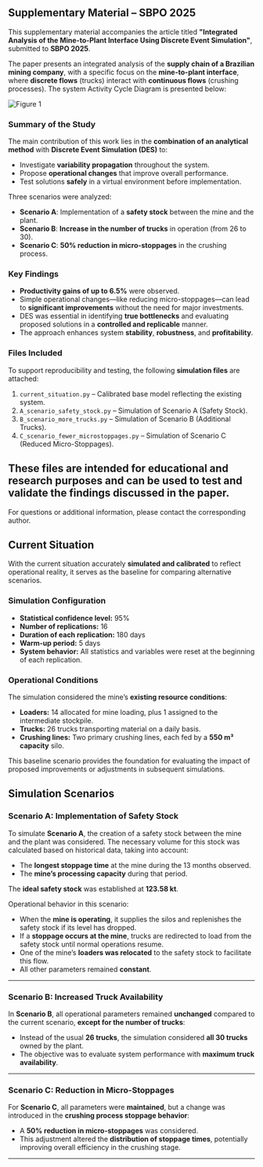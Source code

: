 ## Supplementary Material – SBPO 2025

This supplementary material accompanies the article titled **"Integrated Analysis of the Mine-to-Plant Interface Using Discrete Event Simulation"**, submitted to **SBPO 2025**.

The paper presents an integrated analysis of the **supply chain of a Brazilian mining company**, with a specific focus on the **mine-to-plant interface**, where **discrete flows** (trucks) interact with **continuous flows** (crushing processes). The system Activity Cycle Diagram is presented below:

![Figure 1](https://github.com/joaoflavioufmg/DES-Mine-to-Plant-Interface/blob/main/figs/DCA.png "ACD of the Mine-to-Plant Interface operations")

### Summary of the Study

The main contribution of this work lies in the **combination of an analytical method** with **Discrete Event Simulation (DES)** to:

- Investigate **variability propagation** throughout the system.
- Propose **operational changes** that improve overall performance.
- Test solutions **safely** in a virtual environment before implementation.

Three scenarios were analyzed:

- **Scenario A**: Implementation of a **safety stock** between the mine and the plant.
- **Scenario B**: **Increase in the number of trucks** in operation (from 26 to 30).
- **Scenario C**: **50% reduction in micro-stoppages** in the crushing process.

### Key Findings

- **Productivity gains of up to 6.5%** were observed.
- Simple operational changes—like reducing micro-stoppages—can lead to **significant improvements** without the need for major investments.
- DES was essential in identifying **true bottlenecks** and evaluating proposed solutions in a **controlled and replicable** manner.
- The approach enhances system **stability**, **robustness**, and **profitability**.

### Files Included

To support reproducibility and testing, the following **simulation files** are attached:

1. `current_situation.py` – Calibrated base model reflecting the existing system.
2. `A_scenario_safety_stock.py` – Simulation of Scenario A (Safety Stock).
3. `B_scenario_more_trucks.py` – Simulation of Scenario B (Additional Trucks).
4. `C_scenario_fewer_microstoppages.py` – Simulation of Scenario C (Reduced Micro-Stoppages).

These files are intended for educational and research purposes and can be used to test and validate the findings discussed in the paper.
---
For questions or additional information, please contact the corresponding author.

## Current Situation

With the current situation accurately **simulated and calibrated** to reflect operational reality, it serves as the baseline for comparing alternative scenarios.

### Simulation Configuration

- **Statistical confidence level:** 95%
- **Number of replications:** 16
- **Duration of each replication:** 180 days
- **Warm-up period:** 5 days
- **System behavior:** All statistics and variables were reset at the beginning of each replication.

### Operational Conditions

The simulation considered the mine’s **existing resource conditions**:

- **Loaders:** 14 allocated for mine loading, plus 1 assigned to the intermediate stockpile.
- **Trucks:** 26 trucks transporting material on a daily basis.
- **Crushing lines:** Two primary crushing lines, each fed by a **550 m³ capacity** silo.

This baseline scenario provides the foundation for evaluating the impact of proposed improvements or adjustments in subsequent simulations.

## Simulation Scenarios

### Scenario A: Implementation of Safety Stock

To simulate **Scenario A**, the creation of a safety stock between the mine and the plant was considered. The necessary volume for this stock was calculated based on historical data, taking into account:

- The **longest stoppage time** at the mine during the 13 months observed.
- The **mine’s processing capacity** during that period.

The **ideal safety stock** was established at **123.58 kt**.

Operational behavior in this scenario:

- When the **mine is operating**, it supplies the silos and replenishes the safety stock if its level has dropped.
- If a **stoppage occurs at the mine**, trucks are redirected to load from the safety stock until normal operations resume.
- One of the mine’s **loaders was relocated** to the safety stock to facilitate this flow.
- All other parameters remained **constant**.
---

### Scenario B: Increased Truck Availability

In **Scenario B**, all operational parameters remained **unchanged** compared to the current scenario, **except for the number of trucks**:

- Instead of the usual **26 trucks**, the simulation considered **all 30 trucks** owned by the plant.
- The objective was to evaluate system performance with **maximum truck availability**.
---

### Scenario C: Reduction in Micro-Stoppages

For **Scenario C**, all parameters were **maintained**, but a change was introduced in the **crushing process stoppage behavior**:

- A **50% reduction in micro-stoppages** was considered.
- This adjustment altered the **distribution of stoppage times**, potentially improving overall efficiency in the crushing stage.
---
